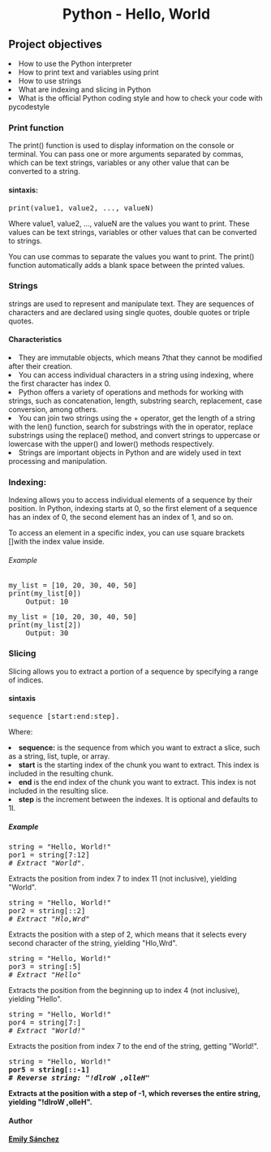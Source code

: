 <h1 align = "center">Python - Hello, World</h1>

<h2>Project objectives</h2>

<li>How to use the Python interpreter</li>
<li>How to print text and variables using print</li>
<li>How to use strings</li>
<li>What are indexing and slicing in Python</li>
<li>What is the official Python coding style and how to check your code with pycodestyle</li>

<h3>Print function</h3>
<p>The print() function is used to display information on the console or terminal. You can pass one or more arguments separated by commas, which can be text strings, variables or any other value that can be converted to a string.</p>

<h4>sintaxis:</h4> 
<pre>print(value1, value2, ..., valueN)
</pre>
<p>Where value1, value2, ..., valueN are the values you want to print. These values can be text strings, variables or other values that can be converted to strings.

You can use commas to separate the values you want to print. The print() function automatically adds a blank space between the printed values.</p>

<h3>Strings</h3>
<p>strings are used to represent and manipulate text. They are sequences of characters and are declared using single quotes, double quotes or triple quotes.</p>

<h4>Characteristics</h4>
<li>They are immutable objects, which means 7that they cannot be modified after their creation.</li>

<li>You can access individual characters in a string using indexing, where the first character has index 0.</li>

<li>Python offers a variety of operations and methods for working with strings, such as concatenation, length, substring search, replacement, case conversion, among others.</li>

<li>You can join two strings using the + operator, get the length of a string with the len() function, search for substrings with the in operator, replace substrings using the replace() method, and convert strings to uppercase or lowercase with the upper() and lower() methods respectively.</li>

<li>Strings are important objects in Python and are widely used in text processing and manipulation.</li>

<h3>Indexing:</h3>

<p>Indexing allows you to access individual elements of a sequence by their position. In Python, indexing starts at 0, so the first element of a sequence has an index of 0, the second element has an index of 1, and so on.</p>

<p>To access an element in a specific index, you can use square brackets []with the index value inside.</p>
<h6>Example</h6>
<pre>
my_list = [10, 20, 30, 40, 50]
print(my_list[0])
    Output: 10
</pre>
<pre>
my_list = [10, 20, 30, 40, 50]
print(my_list[2])
    Output: 30
</pre>

<h3>Slicing</h3>
<p>Slicing allows you to extract a portion of a sequence by specifying a range of indices.</p>
<h4>sintaxis</h4>
<pre>
sequence [start:end:step].
</pre>
<p>Where:

<li><b>sequence:</b> is the sequence from which you want to extract a slice, such as a string, list, tuple, or array.</li>

<li><b>start</b> is the starting index of the chunk you want to extract. This index is included in the resulting chunk.</li>

<li><b>end</b> is the end index of the chunk you want to extract. This index is not included in the resulting slice.</li>

<li><b>step</b> is the increment between the indexes. It is optional and defaults to 1I.</li>
</p>
<h5>Example</h5>
<pre>
string = "Hello, World!"
por1 = string[7:12]
<i># Extract "World".</i>
</pre>
<p>Extracts the position from index 7 to index 11 (not inclusive), yielding "World".
</p>
<pre>
string = "Hello, World!"
por2 = string[::2]
<i># Extract "Hlo,Wrd"</i>
</pre>
<p>
 Extracts the position with a step of 2, which means that it selects every second character of the string, yielding "Hlo,Wrd".</p>
<pre>
string = "Hello, World!"
por3 = string[:5]
<i># Extract "Hello"</i>
</pre>
<p>
Extracts the position from the beginning up to index 4 (not inclusive), yielding "Hello".</p>
<pre>
string = "Hello, World!"
por4 = string[7:]
<i># Extract "World!"</i>
</pre>
<p>
Extracts the position from index 7 to the end of the string, getting "World!".</p>
<pre>
string = "Hello, World!"
<b>por5 = string[::-1]
<i># Reverse string: "!dlroW ,olleH"</i>
</pre>

<p>
Extracts at the position with a step of -1, which reverses the entire string, yielding "!dlroW ,olleH".
</p>
<h4>Author</h4>
<h4><a href="https://github.com/20Emi"target="_blank">Emily Sánchez</a></h4>
